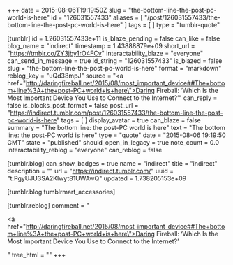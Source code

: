 +++
date = 2015-08-06T19:19:50Z
slug = "the-bottom-line-the-post-pc-world-is-here"
id = "126031557433"
aliases = [ "/post/126031557433/the-bottom-line-the-post-pc-world-is-here" ]
tags = [ ]
type = "tumblr-quote"

[tumblr]
id = 1.26031557433e+11
is_blaze_pending = false
can_like = false
blog_name = "indirect"
timestamp = 1.43888879e+09
short_url = "https://tmblr.co/ZY3jby1rO4FCv"
interactability_blaze = "everyone"
can_send_in_message = true
id_string = "126031557433"
is_blazed = false
slug = "the-bottom-line-the-post-pc-world-is-here"
format = "markdown"
reblog_key = "uQd38mpJ"
source = "<a href=\"http://daringfireball.net/2015/08/most_important_device##The+bottom+line%3A+the+post-PC+world+is+here\">Daring Fireball: &lsquo;Which Is the Most Important Device You Use to Connect to the Internet?&rsquo;</a>"
can_reply = false
is_blocks_post_format = false
post_url = "https://indirect.tumblr.com/post/126031557433/the-bottom-line-the-post-pc-world-is-here"
tags = [ ]
display_avatar = true
can_blaze = false
summary = "The bottom line: the post-PC world is here"
text = "The bottom line: the post-PC world is here"
type = "quote"
date = "2015-08-06 19:19:50 GMT"
state = "published"
should_open_in_legacy = true
note_count = 0.0
interactability_reblog = "everyone"
can_reblog = false

[tumblr.blog]
can_show_badges = true
name = "indirect"
title = "indirect"
description = ""
url = "https://indirect.tumblr.com/"
uuid = "t:PgyUJU3SA2Klwyt81UWAwQ"
updated = 1.738205153e+09

[tumblr.blog.tumblrmart_accessories]

[tumblr.reblog]
comment = "<p><a href=\"http://daringfireball.net/2015/08/most_important_device##The+bottom+line%3A+the+post-PC+world+is+here\">Daring Fireball: ‘Which Is the Most Important Device You Use to Connect to the Internet?’</a></p>"
tree_html = ""
+++

